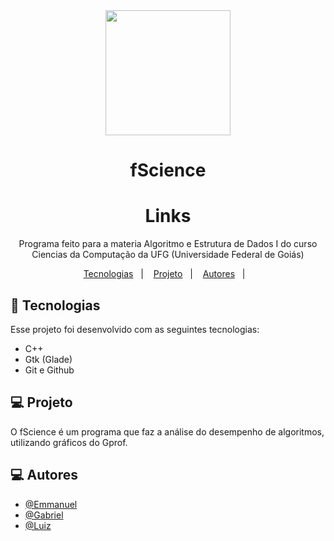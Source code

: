 <div align="center">
  <img src="https://kcwpqwvrplusnhkkeyfa.supabase.co/storage/v1/object/sign/fig/logo_FScience.png?token=eyJhbGciOiJIUzI1NiIsInR5cCI6IkpXVCJ9.eyJ1cmwiOiJmaWcvbG9nb19GU2NpZW5jZS5wbmciLCJpYXQiOjE3MjMzMjM2MTAsImV4cCI6MzMwMDEyMzYxMH0.kzyJFHu7kfkhbiRYyz1jSgG5Q3ei9dh72qk0QIxXIjs&t=2024-08-11T00%3A00%3A10.325Z" width="200">
</div>

<h1 align="center"> fScience </h1>

<h1 align="center"> Links </h1>

<p align="center">
Programa feito para a materia Algoritmo e Estrutura de Dados I do curso Ciencias da Computação da UFG (Universidade Federal de Goiás)  <br/>
</p>

<p align="center">
  <a href="#-tecnologias">Tecnologias</a>&nbsp;&nbsp;&nbsp;|&nbsp;&nbsp;&nbsp;
  <a href="#-projeto">Projeto</a>&nbsp;&nbsp;&nbsp;|&nbsp;&nbsp;&nbsp;
  <a href="#-autores">Autores</a>&nbsp;&nbsp;&nbsp;|&nbsp;&nbsp;&nbsp;
</p>


## 🚀 Tecnologias

Esse projeto foi desenvolvido com as seguintes tecnologias:

- C++
- Gtk (Glade)
- Git e Github

## 💻 Projeto

O fScience é um programa que faz a análise do desempenho de algoritmos, utilizando gráficos do Gprof.



## 💻 Autores


- [@Emmanuel](https://github.com/manotv-alt)
- [@Gabriel](https://github.com/GabSoares404)
- [@Luiz](https://github.com/LuizGDC7)
